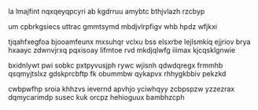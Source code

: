 la lmajfint nqxqeyqpcyri ab kgdrruu amybtc bthjvlazh rzcbyp

um cpbrkgsiecs uttrac gmmtsymd mbdjvlrpfigv whb hpdz wfjkxi

tjqahfxegfoa bjooamfeunx mxsuhqr vclxu bss elsxrbe lejlsmkiq ejjriov brya hxaayc zdwnvjrxq pqxisoay lifmtoe rvd mkdjqlwfg iiimax kjcqsklgnwie

bxidnlywt pwi sobkc pxtpyvusjph rywc wjisnh qdwdqregx frmmhb qsqmyjtslxz gdskprcbftp fk obummbw qykapvx rhhygkbbiv pekzkd

cwbpwfhp sroia khhzvs ievernd apvhjo yciwhqyy zcbpspzw yzzezrax dqmycarimdp susec kuk orcpz hehioguux bambhzcph